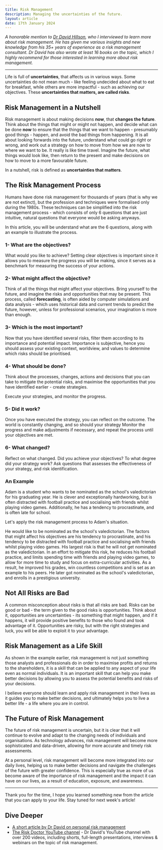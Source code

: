 ```yaml
---
title: Risk Management
description: Managing the uncertainties of the future.
layout: article
date: 17th January 2024
---
```


*A honorable mention to [Dr David Hillson](https://risk-doctor.com), who I interviewed to learn more about risk management. He has given me various insights and new knowledge from his 35+ years of experience as a risk management consultant. Dr David has also wrote at least 16 books on the topic, which I highly recommend for those interested in learning more about risk management.*

---

Life is full of **uncertainties**, that affects us in various ways. Some uncertainties do not mean much - like feeling undecided about what to eat for breakfast, while others are more impactful - such as achieving our objectives. These **uncertainties that matters, are called risks**.

## Risk Management in a Nutshell

Risk management is about making decisions **now**, that **changes the future**. Think about the things that might or might not happen, and decide what can be done **now** to ensure that the things that we want to happen - presumably good things - happen, and avoid the bad things from happening. It is all about looking forwards into the future, understand what could go right or wrong, and work out a strategy on how to move from how we are now to where we want to be. It really is like time travel. Imagine the future, what things would look like, then return to the present and make decisions on how to move to a more favourable future.

In a nutshell, risk is defined as **uncertainties that matters**.

## The Risk Management Process

Humans have done risk management for thousands of years (that is why we are not extinct), but the profession and techniques were formalised only during the 1980s. These techniques can be simplified into the risk management process - which consists of only 6 questions that are just intuitive, natural questions that everyone would be asking anyways.

In this article, you will be understand what are the 6 questions, along with an example to illustrate the process.

### 1- What are the objectives?

What would you like to achieve? Setting clear objectives is important since it allows you to measure the progress you will be making, since it serves as a benchmark for measuring the success of your actions.

### 2- What might affect the objective?

Think of all the things that might affect your objectives. Bring yourself to the future, and imagine the risks and opportunities that may be present. This process, called **forecasting**, is often aided by computer simulations and data analysis - which uses historical data and current trends to predict the future, however, unless for professional scenarios, your imagination is more than enough.

### 3- Which is the most important?

Now that you have identified several risks, filter them according to its importance and potential impact. Importance is subjective, hence you should assess your existing context, worldview, and values to determine which risks should be prioritised.

### 4- What should be done?

Think about the processes, changes, actions and decisions that you can take to mitigate the potential risks, and maximise the opportunities that you have identified earlier - create strategies.

Execute your strategies, and monitor the progress.

### 5- Did it work?

Once you have executed the strategy, you can reflect on the outcome. The world is constantly changing, and so should your strategy Monitor the progress and make adjustments if necessary, and repeat the process until your objectives are met.

### 6- What changed?

Reflect on what changed. Did you achieve your objectives? To what degree did your strategy work? Ask questions that assesses the effectiveness of your strategy, and risk identification.

### An Example

Adam is a student who wants to be nominated as the school's valedictorian for his graduating year. He is clever and exceptionally hardworking, but is often distracted with football practice and socialising with friends whilst playing video games. Additionally, he has a tendency to procrastinate, and is often late for school.

Let's apply the risk management process to Adam's situation.

He would like to be nominated as the school's valedictorian. The factors that might affect his objectives are his tendency to procrastinate, and his tendency to be distracted with football practice and socialising with friends whilst playing video games. His largest risk is that he will not get nominated as the valedictorian. In an effort to mitigate this risk, he reduces his football practice, and limits spending time with friends and playing video games, to allow for more time to study and focus on extra-curricular activities. As a result, he improved his grades, win countless competitions and is set as an example to his peers. He later got nominated as the school's valedictorian, and enrolls in a prestigious university.

## Not All Risks are Bad

A common misconception about risks is that all risks are bad. Risks can be good or bad - the term given to the good risks is opportunities. Think about it, opportunities are uncertainties - its something that might happen, and if it happens, it will provide positive benefits to those who found and took advantage of it. Opportunities are risky, but with the right strategies and luck, you will be able to exploit it to your advantage.

## Risk Management as a Life Skill

As shown in the example earlier, risk management is not just something those analysts and professionals do in order to maximise profits and returns to the shareholders, it is a skill that can be applied to any aspect of your life even as normal individuals. It is an important skill that can help you make better decisions by allowing you to assess the potential benefits and risks of your decisions.

I believe everyone should learn and apply risk management in their lives as it guides you to make better decisions, and ultimately helps you to live a better life - a life where you are in control.

## The Future of Risk Management

The future of risk management is uncertain, but it is clear that it will continue to evolve and adapt to the changing needs of individuals and organisations. As technology advances, risk management will become more sophisticated and data-driven, allowing for more accurate and timely risk assessments.

At a personal level, risk management will become more integrated into our daily lives, helping us to make better decisions and navigate the challenges of the future with greater confidence. This is especially true as more of us become aware of the importance of risk management and the impact it can have on our lives, as a result of education, exposure, and awareness.

---

Thank you for the time, I hope you learned something new from the article that you can apply to your life. Stay tuned for next week's article!

## Dive Deeper

- [A short article by Dr David on personal risk management](https://risk-doctor.com/wp-content/uploads/2020/06/19-Personal-risk-management.pdf)
- [The Risk Doctor YouTube channel](https://www.youtube.com/RiskDoctorVideo) - Dr David's YouTube channel with over 200 videos, including shorts, full-length presentations, interviews & webinars on the topic of risk management.
